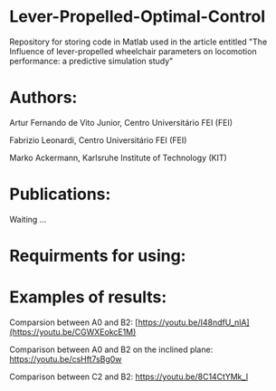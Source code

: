# Lever-Propelled-Optimal-Control

Repository for storing code in Matlab used in the article entitled "The Influence of lever-propelled wheelchair parameters on locomotion performance: a predictive simulation study"

# Authors:

Artur Fernando de Vito Junior, Centro Universitário FEI (FEI)

Fabrizio Leonardi, Centro Universitário FEI (FEI)

Marko Ackermann, Karlsruhe Institute of Technology (KIT)

# Publications:

Waiting ...


# Requirments for using:



# Examples of results:

Comparsion between A0 and B2: [https://youtu.be/I48ndfU_nlA](https://youtu.be/CGWXEokcE1M)

Comparison between A0 and B2 on the inclined plane: https://youtu.be/csHft7sBg0w

Comparison between C2 and B2: https://youtu.be/8C14CtYMk_I








